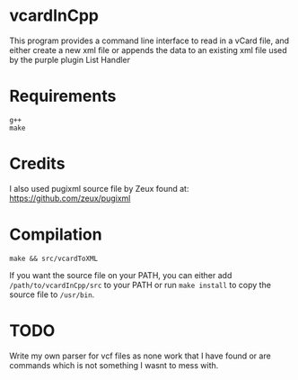 # vcardInCpp
This program provides a command line interface to read in a vCard file, and either create a new xml file or appends the data to an existing xml file used
by the purple plugin List Handler
# Requirements
```
g++
make
```
# Credits
I also used pugixml source file by Zeux found at: https://github.com/zeux/pugixml
# Compilation
```
make && src/vcardToXML
```
If you want the source file on your PATH, you can either add `/path/to/vcardInCpp/src` to your PATH or run
`make install` to copy the source file to `/usr/bin`.
# TODO
Write my own parser for vcf files as none work that I have found or are commands which is not something I wasnt to mess with.
